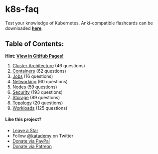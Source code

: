 # k8s-faq

Test your knowledge of Kubernetes. Anki-compatible flashcards can be downloaded [**here**](https://github.com/katademy/kubernetes-faq/releases/latest).

## Table of Contents: 

**Hint: [**View in GitHub Pages!**](https://katademy.github.io/kubernetes-faq)**

1. [Cluster Architecture](./docs/cluster-architecture.md) (46 questions)
1. [Containers](./docs/containers.md) (62 questions)
1. [Jobs](./docs/jobs.md) (16 questions)
1. [Networking](./docs/networking.md) (60 questions)
1. [Nodes](./docs/nodes.md) (59 questions)
1. [Security](./docs/security.md) (193 questions)
1. [Storage](./docs/storage.md) (89 questions)
1. [Topology](./docs/topology.md) (20 questions)
1. [Workloads](./docs/workloads.md) (125 questions)

#### Like this project?

* [Leave a Star](https://github.com/katademy/kubernetes-faq/stargazers)
* Follow [@katademy](https://twitter.com/katademy) on Twitter
* [Donate via PayPal](https://paypal.me/icelynjennings)
* [Donate via Patreon](https://patreon.com/icelynjennings)
